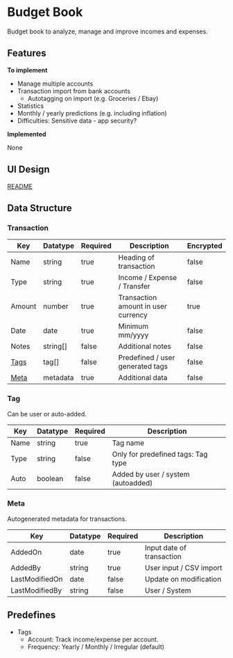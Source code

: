 # Budget Book

Budget book to analyze, manage and improve incomes and expenses.

## Features

**To implement**

-   Manage multiple accounts
-   Transaction import from bank accounts
    -   Autotagging on import (e.g. Groceries / Ebay)
-   Statistics
-   Monthly / yearly predictions (e.g. including inflation)
-   Difficulties: Sensitive data - app security?

**Implemented**

None

## UI Design

[README](design/README.md)

## Data Structure

### Transaction

| Key           | Datatype | Required | Description                         | Encrypted |
| ------------- | -------- | -------- | ----------------------------------- | --------- |
| Name          | string   | true     | Heading of transaction              | false     |
| Type          | string   | true     | Income / Expense / Transfer         | false     |
| Amount        | number   | true     | Transaction amount in user currency | true      |
| Date          | date     | true     | Minimum mm/yyyy                     | false     |
| Notes         | string[] | false    | Additional notes                    | false     |
| [Tags](#tag)  | tag[]    | false    | Predefined / user generated tags    | false     |
| [Meta](#meta) | metadata | true     | Additional data                     | false     |

### Tag

Can be user or auto-added.

| Key  | Datatype | Required | Description                        |
| ---- | -------- | -------- | ---------------------------------- |
| Name | string   | true     | Tag name                           |
| Type | string   | false    | Only for predefined tags: Tag type |
| Auto | boolean  | false    | Added by user / system (autoadded) |

### Meta

Autogenerated metadata for transactions.

| Key            | Datatype | Required | Description               |
| -------------- | -------- | -------- | ------------------------- |
| AddedOn        | date     | true     | Input date of transaction |
| AddedBy        | string   | true     | User input / CSV import   |
| LastModifiedOn | date     | false    | Update on modification    |
| LastModifiedBy | string   | false    | User / System             |

## Predefines

-   Tags
    -   Account: Track income/expense per account.
    -   Frequency: Yearly / Monthly / Irregular (default)
